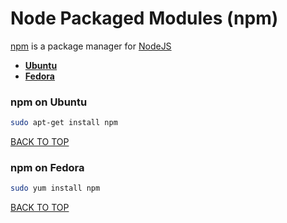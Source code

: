 Node Packaged Modules (npm)
===========================
[npm](https://www.npmjs.com) is a package manager for [NodeJS](https://github.com/ctrl-alt-del/devenv/tree/master/language/javascript/nodejs)

* [**Ubuntu**](#npm-on-ubuntu)
* [**Fedora**](#npm-on-fedora)

### npm on Ubuntu
```sh
sudo apt-get install npm
```
[BACK TO TOP](https://github.com/ctrl-alt-del/devenv)


### npm on Fedora
```sh
sudo yum install npm
```
[BACK TO TOP](https://github.com/ctrl-alt-del/devenv)
